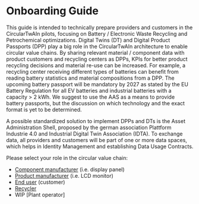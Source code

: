 # Onboarding Guide

This guide is intended to technically prepare providers and customers in the CircularTwAIn pilots, focusing on Battery / Electronic Waste Recycling and Petrochemical optimizations.
Digital Twins (DT) and Digital Product Passports (DPP) play a big role in the CircularTwAIn architecture to enable circular value chains. By sharing relevant material / component data with product customers and recycling centers as DPPs, KPIs for better product recycling decisions and material re-use can be increased. For example, a recycling center receiving different types of batteries can benefit from reading battery statistics and material compositions from a DPP. The upcoming battery passport will be mandatory by 2027 as stated by the EU Battery Regulation for all EV batteries and industrial batteries with a capacity > 2 kWh. We suggest to use the AAS as a means to provide battery passports, but the discussion on which technology and the exact format is yet to be determined.

A possible standardized solution to implement DPPs and DTs is the Asset Administration Shell, proposed by the german association Plattform Industrie 4.0 and Industrial Digital Twin Association (IDTA). To exchange data, all providers and customers will be part of one or more data spaces, which helps in Identity Management and establishing Data Usage Contracts.

Please select your role in the circular value chain:

* [Component manufacturer](Componentmanufacturer.md) (i.e. display panel)
* [Product manufacturer](Productmanufacturer.md) (i.e. LCD monitor)
* [End user](Customer.md) (customer)
* [Recycler](Customer.md)
* WIP [Plant operator]

